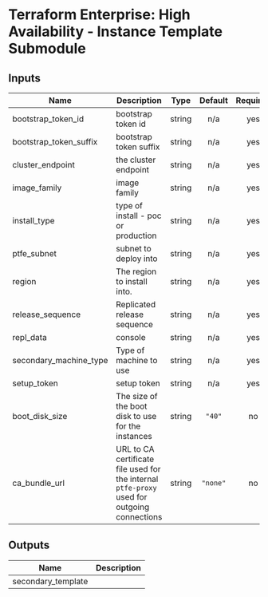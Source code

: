 # Terraform Enterprise: High Availability - Instance Template Submodule

## Inputs

| Name | Description | Type | Default | Required |
|------|-------------|:----:|:-----:|:-----:|
| bootstrap\_token\_id | bootstrap token id | string | n/a | yes |
| bootstrap\_token\_suffix | bootstrap token suffix | string | n/a | yes |
| cluster\_endpoint | the cluster endpoint | string | n/a | yes |
| image\_family | image family | string | n/a | yes |
| install\_type | type of install - poc or production | string | n/a | yes |
| ptfe\_subnet | subnet to deploy into | string | n/a | yes |
| region | The region to install into. | string | n/a | yes |
| release\_sequence | Replicated release sequence | string | n/a | yes |
| repl\_data | console | string | n/a | yes |
| secondary\_machine\_type | Type of machine to use | string | n/a | yes |
| setup\_token | setup token | string | n/a | yes |
| boot\_disk\_size | The size of the boot disk to use for the instances | string | `"40"` | no |
| ca_bundle_url | URL to CA certificate file used for the internal `ptfe-proxy` used for outgoing connections| string | `"none"` | no |

## Outputs

| Name | Description |
|------|-------------|
| secondary\_template |  |
